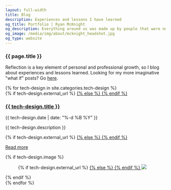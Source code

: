 ```yaml
---
layout: full-width
title: Blog
description: Experiences and lessons I have learned
og_title: Portfolio | Ryan McKnight
og_description: Everything around us was made up by people that were no smarter than us, and we can change it.
og_image: /media/img/about/mcknight_headshot.jpg
og_type: website
---
```

<section class="grid">
	<article>
		<h1>{{ page.title }}</h1>
		<p>Reflection is a key element of personal and professional growth, so I blog about experiences and lessons learned. Looking for my more imaginative "what if" posts? Go <a href="{{ site.url }}">here</a>.</p>
	</article>
</section>
<section class="stripe-section">
	<section class="grid-wrapper">
		{% for tech-design in site.categories.tech-design %}
		<article>
			<figcaption>
				{% if tech-design.external_url %}
				<a href="{{ tech-design.external_url }}">
				{% else %}
				<a href="{{ tech-design.url }}">
				{% endif %}
				<h3>
					{{ tech-design.title }}
				</h3>
				</a>
				<p>{{ tech-design.date | date: "%-d %B %Y" }}</p>
				<p class="description">{{ tech-design.description }}</p>
				{% if tech-design.external_url %}
				<a href="{{ tech-design.external_url }}">
				{% else %}
				<a href="{{ tech-design.url }}">
				{% endif %}
				<p class="meta">Read more</p>
				</a>
			</figcaption>
			{% if tech-design.image %}
			<figure>
				{% if tech-design.external_url %}
				<a href="{{ tech-design.external_url }}">
				{% else %}
				<a href="{{ tech-design.url }}">
				{% endif %}
				<img src="{{ tech-design.image }}" />
				</a>
			</figure>
			{% endif %}
		</article>
		{% endfor %}
	</section>
</section>
